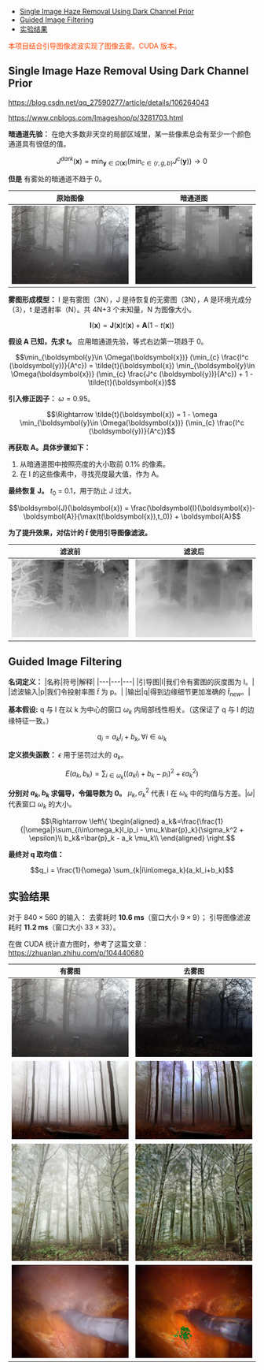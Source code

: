 <!-- @import "[TOC]" {cmd="toc" depthFrom=1 depthTo=6 orderedList=false} -->

<!-- code_chunk_output -->

- [Single Image Haze Removal Using Dark Channel Prior](#single-image-haze-removal-using-dark-channel-prior)
- [Guided Image Filtering](#guided-image-filtering)
- [实验结果](#实验结果)

<!-- /code_chunk_output -->

<font color=OrangeRed>本项目结合引导图像滤波实现了图像去雾。CUDA 版本。</font>

## Single Image Haze Removal Using Dark Channel Prior

https://blog.csdn.net/qq_27590277/article/details/106264043

https://www.cnblogs.com/Imageshop/p/3281703.html

__暗通道先验：__ 在绝大多数非天空的局部区域里，某一些像素总会有至少一个颜色通道具有很低的值。

$$J^{dark}(\boldsymbol{x})= \min_{\boldsymbol{y}\in \Omega(\boldsymbol{x})} (\min_{c\in \{r,g,b\}} J^c (\boldsymbol{y})) \to 0$$

__但是__ 有雾处的暗通道不趋于 0。

|原始图像|暗通道图|
|---|---|
|<img src="/img/fog0.png" width=100%>|<img src="/img/fog0_dark.png" width=100%>|

__雾图形成模型：__ I 是有雾图（3N），J 是待恢复的无雾图（3N），A 是环境光成分（3），t 是透射率（N）。共 4N+3 个未知量，N 为图像大小。

$$\boldsymbol{I}(\boldsymbol{x})= \boldsymbol{J}(\boldsymbol{x})t(\boldsymbol{x}) + \boldsymbol{A}(1-t(\boldsymbol{x}))$$

__假设 A 已知，先求 t。__ 应用暗通道先验，等式右边第一项趋于 0。

$$\min_{\boldsymbol{y}\in \Omega(\boldsymbol{x})} (\min_{c} \frac{I^c (\boldsymbol{y})}{A^c}) = \tilde{t}(\boldsymbol{x}) \min_{\boldsymbol{y}\in \Omega(\boldsymbol{x})} (\min_{c} \frac{J^c (\boldsymbol{y})}{A^c}) + 1 - \tilde{t}(\boldsymbol{x})$$

__引入修正因子：__ $\omega = 0.95$。

$$\Rightarrow \tilde{t}(\boldsymbol{x}) = 1 - \omega \min_{\boldsymbol{y}\in \Omega(\boldsymbol{x})} (\min_{c} \frac{I^c (\boldsymbol{y})}{A^c})$$

__再获取 A。具体步骤如下：__
1. 从暗通道图中按照亮度的大小取前 0.1% 的像素。
2. 在 I 的这些像素中，寻找亮度最大值，作为 A。

__最终恢复 J。__ $t_0$ = 0.1，用于防止 J 过大。

$$\boldsymbol{J}(\boldsymbol{x}) = \frac{\boldsymbol{I}(\boldsymbol{x})-\boldsymbol{A}}{\max(t(\boldsymbol{x}),t_0)} + \boldsymbol{A}$$

__为了提升效果，对估计的 $\tilde{t}$ 使用引导图像滤波。__

|滤波前|滤波后|
|---|---|
|<img src="/img/fog0_t.png" width=100%>|<img src="/img/fog0_t2.png" width=100%>|

## Guided Image Filtering

__名词定义：__
|名称|符号|解释|
|---|---|---|
|引导图|I|我们令有雾图的灰度图为 I。|
|滤波输入|p|我们令投射率图 $\tilde{t}$ 为 p。|
|输出|q|得到边缘细节更加准确的 $\tilde{t}_{new}$。|

__基本假设:__ q 与 I 在以 k 为中心的窗口 $\omega_k$ 内局部线性相关。（这保证了 q 与 I 的边缘特征一致。）

$$q_i = a_k I_i + b_k, \forall i\in\omega_k$$

__定义损失函数：__ $\epsilon$ 用于惩罚过大的 $a_k$。

$$E(a_k,b_k) = \sum_{i\in\omega_k}((a_k I_i + b_k - p_i)^2+\epsilon a_k^2)$$

__分别对 $a_k, b_k$ 求偏导，令偏导数为 0。__ $\mu_k,\sigma^2_k$ 代表 I 在 $\omega_k$ 中的均值与方差。$|\omega|$ 代表窗口 $\omega_k$ 的大小。

$$\Rightarrow 
\left\{
\begin{aligned}
a_k&=\frac{\frac{1}{|\omega|}\sum_{i\in\omega_k}I_ip_i - \mu_k\bar{p}_k}{\sigma_k^2 + \epsilon}\\
b_k&=\bar{p}_k - a_k \mu_k\\
\end{aligned}
\right.$$

__最终对 q 取均值：__

$$q_i = \frac{1}{\omega} \sum_{k|i\in\omega_k}(a_kI_i+b_k)$$

## 实验结果

对于 $840\times 560$ 的输入：
去雾耗时 __10.6 ms__（窗口大小 $9\times 9$）；
引导图像滤波耗时 __11.2 ms__（窗口大小 $33\times 33$）。

在做 CUDA 统计直方图时，参考了这篇文章：
https://zhuanlan.zhihu.com/p/104440680

|有雾图|去雾图|
|---|---|
|<img src="/img/fog0.png" width=100%>|<img src="/img/fog0_out.png" width=100%>|
|<img src="/img/fog1.png" width=100%>|<img src="/img/fog1_out.png" width=100%>|
|<img src="/img/fog2.png" width=100%>|<img src="/img/fog2_out.png" width=100%>|
|<img src="/img/endo.png" width=100%>|<img src="/img/endo_out.png" width=100%>|

